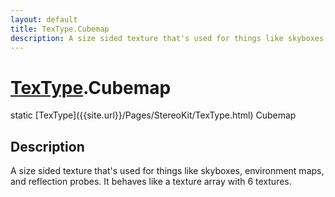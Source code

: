 ```yaml
---
layout: default
title: TexType.Cubemap
description: A size sided texture that's used for things like skyboxes, environment maps, and reflection probes. It behaves like a texture array with 6 textures.
---
```

# [TexType]({{site.url}}/Pages/StereoKit/TexType.html).Cubemap

<div class='signature' markdown='1'>
static [TexType]({{site.url}}/Pages/StereoKit/TexType.html) Cubemap
</div>

## Description
A size sided texture that's used for things like skyboxes,
environment maps, and reflection probes. It behaves like a texture
array with 6 textures.

